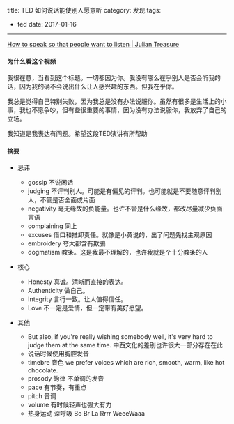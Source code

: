 title: TED 如何说话能使别人愿意听
category: 发现
tags:
  - ted
date: 2017-01-16
---

[How to speak so that people want to listen | Julian Treasure](https://www.youtube.com/watch?v=eIho2S0ZahI#t=134.241602)

#### 为什么看这个视频

我很在意，当看到这个标题。一切都因为你。我没有哪么在乎别人是否会听我的话，因为我的确不会说出什么让人感兴趣的东西。但我在乎你。

我总是觉得自己特别失败，因为我总是没有办法说服你。虽然有很多是生活上的小事，我也不愿争吵，但有些很重要的事情，因为没有办法说服你，我放弃了自己的立场。

我知道是我表达有问题。希望这段TED演讲有所帮助

#### 摘要
* 忌讳
  - gossip 不说闲话
  - judging 不评判别人。可能是有偏见的评判。也可能就是不要随意评判别人，不管是否全面或片面
  - negativity 毫无缘故的负能量。也许不管是什么缘故，都改尽量减少负面言语
  - complaining 同上
  - excuses 借口和推卸责任。就像是小黄说的，出了问题先找主观原因
  - embroidery 夸大都含有欺骗
  - dogmatism 教条。这是我最不理解的，也许我就是个十分教条的人
* 核心
  - Honesty 真诚。清晰而直接的表达。
  - Authenticity 做自己。
  - Integrity 言行一致。让人值得信任。
  - Love 不一定是爱情，但一定带有美好愿望。

* 其他
  - But also, if you're really wishing somebody well, it's very hard to judge them at the same time. 中西文化的差别也许很大一部分存在在此
  - 说话时候使用胸腔发音
  - timebre 音色 we prefer voices which are rich, smooth, warm, like hot chocolate.
  - prosody 韵律 不单调的发音
  - pace 有节奏，有重点
  - pitch 音调
  - volume 有时候轻声也强大有力
  - 热身运动 深呼吸 Bo Br La Rrrr WeeeWaaa
